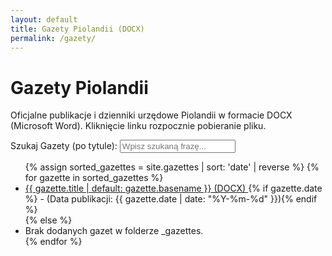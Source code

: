 ```yaml
---
layout: default
title: Gazety Piolandii (DOCX)
permalink: /gazety/
---
```


# Gazety Piolandii

Oficjalne publikacje i dzienniki urzędowe Piolandii w formacie DOCX (Microsoft Word). Kliknięcie linku rozpocznie pobieranie pliku.

<!-- WYSZUKIWARKA NAD LISTĄ -->
<div class="search-container">
  <label for="gazette-search">Szukaj Gazety (po tytule):</label>
  <input type="text" id="gazette-search" placeholder="Wpisz szukaną frazę...">
</div>

<!-- LISTA GAZET -->
<ul id="gazette-list">
  {% assign sorted_gazettes = site.gazettes | sort: 'date' | reverse %}
  {% for gazette in sorted_gazettes %}
    <li>
      <a href="/downloads/{{ gazette.docx_url }}" download>
        {{ gazette.title | default: gazette.basename }} (DOCX)
      </a>
      {% if gazette.date %} - (Data publikacji: {{ gazette.date | date: "%Y-%m-%d" }}){% endif %}
    </li>
  {% else %}
    <li>Brak dodanych gazet w folderze _gazettes.</li>
  {% endfor %}
</ul>

<!-- SKRYPT WYSZUKIWARKI -->
<script>
  document.getElementById('gazette-search').addEventListener('input', function () {
    const query = this.value.toLowerCase();
    const listItems = document.querySelectorAll('#gazette-list li');

    listItems.forEach(function (item) {
      const text = item.textContent.toLowerCase();
      item.style.display = text.includes(query) ? '' : 'none';
    });
  });
</script>
